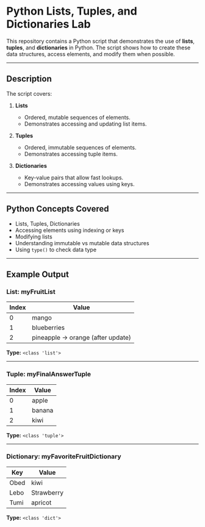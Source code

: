 # **Python Lists, Tuples, and Dictionaries Lab**

This repository contains a Python script that demonstrates the use of **lists**, **tuples**, and **dictionaries** in Python. The script shows how to create these data structures, access elements, and modify them when possible.

---

## **Description**

The script covers:

1. **Lists**
   - Ordered, mutable sequences of elements.
   - Demonstrates accessing and updating list items.

2. **Tuples**
   - Ordered, immutable sequences of elements.
   - Demonstrates accessing tuple items.

3. **Dictionaries**
   - Key-value pairs that allow fast lookups.
   - Demonstrates accessing values using keys.

---

## **Python Concepts Covered**

- Lists, Tuples, Dictionaries  
- Accessing elements using indexing or keys  
- Modifying lists  
- Understanding immutable vs mutable data structures  
- Using `type()` to check data type  

---

## **Example Output**

### **List: myFruitList**
| Index | Value        |
|-------|-------------|
| 0     | mango       |
| 1     | blueberries |
| 2     | pineapple → orange (after update) |

**Type:** `<class 'list'>`  

---

### **Tuple: myFinalAnswerTuple**
| Index | Value  |
|-------|-------|
| 0     | apple |
| 1     | banana|
| 2     | kiwi  |

**Type:** `<class 'tuple'>`  

---

### **Dictionary: myFavoriteFruitDictionary**
| Key  | Value      |
|------|-----------|
| Obed | kiwi      |
| Lebo | Strawberry|
| Tumi | apricot   |

**Type:** `<class 'dict'>`  
